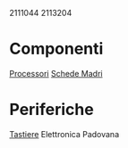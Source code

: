 2111044
2113204
# Componenti
[Processori](Componenti/processori.md) 
[Schede Madri](Componenti/schede_madri.md)
# Periferiche
[Tastiere](Periferiche/tastiere.md) 
Elettronica Padovana

